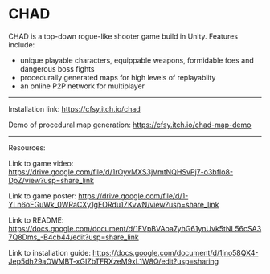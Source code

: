 # CHAD

CHAD is a top-down rogue-like shooter game build in Unity. 
Features include:
- unique playable characters, equippable weapons, formidable foes and dangerous boss fights
- procedurally generated maps for high levels of replayablity
- an online P2P network for multiplayer


----------------------------------------------------------------------------

Installation link: https://cfsy.itch.io/chad

Demo of procedural map generation: https://cfsy.itch.io/chad-map-demo

----------------------------------------------------------------------------

Resources:

Link to game video: https://drive.google.com/file/d/1rOyvMXS3jVmtNQHSvPj7-o3bfIo8-DpZ/view?usp=share_link

Link to game poster: https://drive.google.com/file/d/1-YLn6oEGuWk_0WRaCXy1gEORdu1ZKvwN/view?usp=share_link

Link to README: https://docs.google.com/document/d/1FVpBVAoa7yhG61ynUvk5tNL56cSA37Q8Dms_-B4cb44/edit?usp=share_link

Link to installation guide: https://docs.google.com/document/d/1jno58QX4-Jep5dh29aOWMBT-xGIZbTFRXzeM9xL1W8Q/edit?usp=sharing
